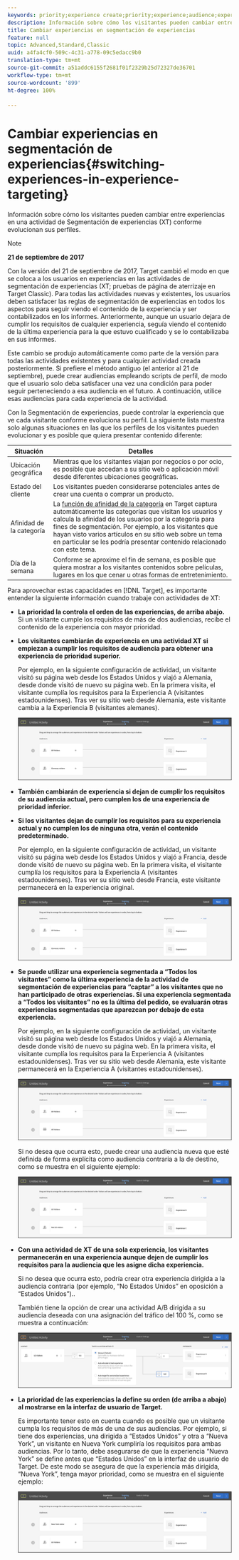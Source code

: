 ```yaml
---
keywords: priority;experience create;priority;experience;audience;experience;switching experiences;visual experience composer
description: Información sobre cómo los visitantes pueden cambiar entre experiencias en una actividad de Segmentación de experiencias (XT) conforme evolucionan sus perfiles.
title: Cambiar experiencias en segmentación de experiencias
feature: null
topic: Advanced,Standard,Classic
uuid: a4fa4cf0-509c-4c31-a778-09c5edacc9b0
translation-type: tm+mt
source-git-commit: a51addc6155f2681f01f2329b25d72327de36701
workflow-type: tm+mt
source-wordcount: '899'
ht-degree: 100%

---
```



# Cambiar experiencias en segmentación de experiencias{#switching-experiences-in-experience-targeting}

Información sobre cómo los visitantes pueden cambiar entre experiencias en una actividad de Segmentación de experiencias (XT) conforme evolucionan sus perfiles.

>[!NOTE]
>
>**21 de septiembre de 2017**
>
>Con la versión del 21 de septiembre de 2017, Target cambió el modo en que se coloca a los usuarios en experiencias en las actividades de segmentación de experiencias (XT; pruebas de página de aterrizaje en Target Classic). Para todas las actividades nuevas y existentes, los usuarios deben satisfacer las reglas de segmentación de experiencias en todos los aspectos para seguir viendo el contenido de la experiencia y ser contabilizados en los informes. Anteriormente, aunque un usuario dejara de cumplir los requisitos de cualquier experiencia, seguía viendo el contenido de la última experiencia para la que estuvo cualificado y se lo contabilizaba en sus informes.
>
>Este cambio se produjo automáticamente como parte de la versión para todas las actividades existentes y para cualquier actividad creada posteriormente. Si prefiere el método antiguo (el anterior al 21 de septiembre), puede crear audiencias empleando scripts de perfil, de modo que el usuario solo deba satisfacer una vez una condición para poder seguir perteneciendo a esa audiencia en el futuro. A continuación, utilice esas audiencias para cada experiencia de la actividad.

Con la Segmentación de experiencias, puede controlar la experiencia que ve cada visitante conforme evoluciona su perfil. La siguiente lista muestra solo algunas situaciones en las que los perfiles de los visitantes pueden evolucionar y es posible que quiera presentar contenido diferente:

| Situación | Detalles |
|--- |--- |
| Ubicación geográfica | Mientras que los visitantes viajan por negocios o por ocio, es posible que accedan a su sitio web o aplicación móvil desde diferentes ubicaciones geográficas. |
| Estado del cliente | Los visitantes pueden considerarse potenciales antes de crear una cuenta o comprar un producto. |
| Afinidad de la categoría | La [función de afinidad de la categoría](/help/c-target/c-visitor-profile/category-affinity.md) en Target captura automáticamente las categorías que visitan los usuarios y calcula la afinidad de los usuarios por la categoría para fines de segmentación. Por ejemplo, a los visitantes que hayan visto varios artículos en su sitio web sobre un tema en particular se les podría presentar contenido relacionado con este tema. |
| Día de la semana | Conforme se aproxime el fin de semana, es posible que quiera mostrar a los visitantes contenidos sobre películas, lugares en los que cenar u otras formas de entretenimiento. |

Para aprovechar estas capacidades en [!DNL Target], es importante entender la siguiente información cuando trabaje con actividades de XT:

* **La prioridad la controla el orden de las experiencias, de arriba abajo.** Si un visitante cumple los requisitos de más de dos audiencias, recibe el contenido de la experiencia con mayor prioridad.
* **Los visitantes cambiarán de experiencia en una actividad XT si empiezan a cumplir los requisitos de audiencia para obtener una experiencia de prioridad superior.**

   Por ejemplo, en la siguiente configuración de actividad, un visitante visitó su página web desde los Estados Unidos y viajó a Alemania, desde donde visitó de nuevo su página web. En la primera visita, el visitante cumplía los requisitos para la Experiencia A (visitantes estadounidenses). Tras ver su sitio web desde Alemania, este visitante cambia a la Experiencia B (visitantes alemanes).

   ![Prioridad de EE. UU. > Alemania](/help/c-activities/t-experience-target/t-xt-create/assets/xt_priority_us_germany-new.png)

* **También cambiarán de experiencia si dejan de cumplir los requisitos de su audiencia actual, pero cumplen los de una experiencia de prioridad inferior.**
* **Si los visitantes dejan de cumplir los requisitos para su experiencia actual y no cumplen los de ninguna otra, verán el contenido predeterminado.**

   Por ejemplo, en la siguiente configuración de actividad, un visitante visitó su página web desde los Estados Unidos y viajó a Francia, desde donde visitó de nuevo su página web. En la primera visita, el visitante cumplía los requisitos para la Experiencia A (visitantes estadounidenses). Tras ver su sitio web desde Francia, este visitante permanecerá en la experiencia original.

   ![Prioridad de EE. UU. > Alemania](/help/c-activities/t-experience-target/t-xt-create/assets/xt_priority_us_germany-new.png)

* **Se puede utilizar una experiencia segmentada a “Todos los visitantes” como la última experiencia de la actividad de segmentación de experiencias para “captar” a los visitantes que no han participado de otras experiencias. Si una experiencia segmentada a “Todos los visitantes” no es la última del pedido, se evaluarán otras experiencias segmentadas que aparezcan por debajo de esta experiencia.**

   Por ejemplo, en la siguiente configuración de actividad, un visitante visitó su página web desde los Estados Unidos y viajó a Alemania, desde donde visitó de nuevo su página web. En la primera visita, el visitante cumplía los requisitos para la Experiencia A (visitantes estadounidenses). Tras ver su sitio web desde Alemania, este visitante permanecerá en la Experiencia A (visitantes estadounidenses).

   ![Prioridad de EE. UU. > Todos los visitantes](/help/c-activities/t-experience-target/t-xt-create/assets/xt_priority_us_all_visitors-new.png)

   Si no desea que ocurra esto, puede crear una audiencia nueva que esté definida de forma explícita como audiencia contraria a la de destino, como se muestra en el siguiente ejemplo:

   ![Prioridad de EE. UU. > No EE. UU.](/help/c-activities/t-experience-target/t-xt-create/assets/xt_priority_us_not_us-new.png)

* **Con una actividad de XT de una sola experiencia, los visitantes permanecerán en una experiencia aunque dejen de cumplir los requisitos para la audiencia que les asigne dicha experiencia.**

   Si no desea que ocurra esto, podría crear otra experiencia dirigida a la audiencia contraria (por ejemplo, “No Estados Unidos” en oposición a “Estados Unidos”)..

   También tiene la opción de crear una actividad A/B dirigida a su audiencia deseada con una asignación del tráfico del 100 %, como se muestra a continuación:

   ![Experiencia de prioridad 1](/help/c-activities/t-experience-target/t-xt-create/assets/xt_priority_one_experience-new.png)

* **La prioridad de las experiencias la define su orden (de arriba a abajo) al mostrarse en la interfaz de usuario de Target.**

   Es importante tener esto en cuenta cuando es posible que un visitante cumpla los requisitos de más de una de sus audiencias. Por ejemplo, si tiene dos experiencias, una dirigida a “Estados Unidos” y otra a “Nueva York”, un visitante en Nueva York cumpliría los requisitos para ambas audiencias. Por lo tanto, debe asegurarse de que la experiencia “Nueva York” se define antes que “Estados Unidos” en la interfaz de usuario de Target. De este modo se asegura de que la experiencia más dirigida, “Nueva York”, tenga mayor prioridad, como se muestra en el siguiente ejemplo:

   ![Prioridad NY > EE. UU.](/help/c-activities/t-experience-target/t-xt-create/assets/xt_priority_ny_us-new.png)

